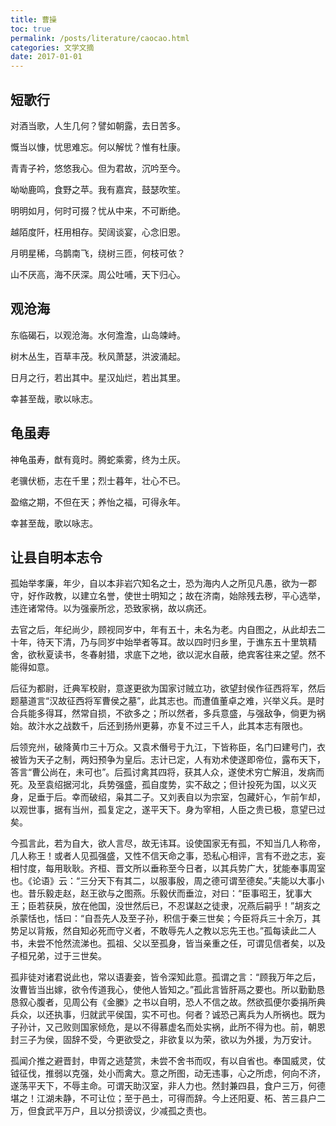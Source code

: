 ```yaml
---
title: 曹操
toc: true
permalink: /posts/literature/caocao.html
categories: 文学文摘
date: 2017-01-01
---
```


## 短歌行

对酒当歌，人生几何？譬如朝露，去日苦多。

慨当以慷，忧思难忘。何以解忧？惟有杜康。

青青子衿，悠悠我心。但为君故，沉吟至今。

呦呦鹿鸣，食野之苹。我有嘉宾，鼓瑟吹笙。

明明如月，何时可掇？忧从中来，不可断绝。

越陌度阡，枉用相存。契阔谈宴，心念旧恩。

月明星稀，乌鹊南飞，绕树三匝，何枝可依？

山不厌高，海不厌深。周公吐哺，天下归心。

## 观沧海

东临碣石，以观沧海。水何澹澹，山岛竦峙。

树木丛生，百草丰茂。秋风萧瑟，洪波涌起。

日月之行，若出其中。星汉灿烂，若出其里。

幸甚至哉，歌以咏志。

## 龟虽寿

神龟虽寿，猷有竟时。腾蛇乘雾，终为土灰。

老骥伏枥，志在千里；烈士暮年，壮心不已。

盈缩之期，不但在天；养怡之福，可得永年。

幸甚至哉，歌以咏志。

## 让县自明本志令

孤始举孝廉，年少，自以本非岩穴知名之士，恐为海内人之所见凡愚，欲为一郡守，好作政教，以建立名誉，使世士明知之；故在济南，始除残去秽，平心选举，违迕诸常侍。以为强豪所忿，恐致家祸，故以病还。

去官之后，年纪尚少，顾视同岁中，年有五十，未名为老。内自图之，从此却去二十年，待天下清，乃与同岁中始举者等耳。故以四时归乡里，于谯东五十里筑精舍，欲秋夏读书，冬春射猎，求底下之地，欲以泥水自蔽，绝宾客往来之望。然不能得如意。

后征为都尉，迁典军校尉，意遂更欲为国家讨贼立功，欲望封侯作征西将军，然后题墓道言“汉故征西将军曹侯之墓”，此其志也。而遭值董卓之难，兴举义兵。是时合兵能多得耳，然常自损，不欲多之；所以然者，多兵意盛，与强敌争，倘更为祸始。故汴水之战数千，后还到扬州更募，亦复不过三千人，此其本志有限也。

后领兖州，破降黄巾三十万众。又袁术僭号于九江，下皆称臣，名门曰建号门，衣被皆为天子之制，两妇预争为皇后。志计已定，人有劝术使遂即帝位，露布天下，答言“曹公尚在，未可也”。后孤讨禽其四将，获其人众，遂使术穷亡解沮，发病而死。及至袁绍据河北，兵势强盛，孤自度势，实不敌之；但计投死为国，以义灭身，足垂于后。幸而破绍，枭其二子。又刘表自以为宗室，包藏奸心，乍前乍却，以观世事，据有当州，孤复定之，遂平天下。身为宰相，人臣之贵已极，意望已过矣。

今孤言此，若为自大，欲人言尽，故无讳耳。设使国家无有孤，不知当几人称帝，几人称王！或者人见孤强盛，又性不信天命之事，恐私心相评，言有不逊之志，妄相忖度，每用耿耿。齐桓、晋文所以垂称至今日者，以其兵势广大，犹能奉事周室也。《论语》云：“三分天下有其二，以服事殷，周之德可谓至德矣。”夫能以大事小也。昔乐毅走赵，赵王欲与之图燕。乐毅伏而垂泣，对曰：“臣事昭王，犹事大王；臣若获戾，放在他国，没世然后已，不忍谋赵之徒隶，况燕后嗣乎！”胡亥之杀蒙恬也，恬曰：“自吾先人及至子孙，积信于秦三世矣；今臣将兵三十余万，其势足以背叛，然自知必死而守义者，不敢辱先人之教以忘先王也。”孤每读此二人书，未尝不怆然流涕也。孤祖、父以至孤身，皆当亲重之任，可谓见信者矣，以及子桓兄弟，过于三世矣。

孤非徒对诸君说此也，常以语妻妾，皆令深知此意。孤谓之言：“顾我万年之后，汝曹皆当出嫁，欲令传道我心，使他人皆知之。”孤此言皆肝鬲之要也。所以勤勤恳恳叙心腹者，见周公有《金縢》之书以自明，恐人不信之故。然欲孤便尔委捐所典兵众，以还执事，归就武平侯国，实不可也。何者？诚恐己离兵为人所祸也。既为子孙计，又己败则国家倾危，是以不得慕虚名而处实祸，此所不得为也。前，朝恩封三子为侯，固辞不受，今更欲受之，非欲复以为荣，欲以为外援，为万安计。

孤闻介推之避晋封，申胥之逃楚赏，未尝不舍书而叹，有以自省也。奉国威灵，仗钺征伐，推弱以克强，处小而禽大。意之所图，动无违事，心之所虑，何向不济，遂荡平天下，不辱主命。可谓天助汉室，非人力也。然封兼四县，食户三万，何德堪之！江湖未静，不可让位；至于邑土，可得而辞。今上还阳夏、柘、苦三县户二万，但食武平万户，且以分损谤议，少减孤之责也。

